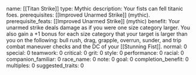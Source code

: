 name: [[Titan Strike]]
type: Mythic
description: Your fists can fell titanic foes.
prerequisites: [[Improved Unarmed Strike]] (mythic).
prerequisite_feats: [[Improved Unarmed Strike]] (mythic)
benefit: Your unarmed strike deals damage as if you were one size category larger. You also gain a +1 bonus for each size category that your target is larger than you on the following: bull rush, drag, grapple, overrun, sunder, and trip combat maneuver checks and the DC of your [[Stunning Fist]].
normal: 0
special: 0
teamwork: 0
critical: 0
grit: 0
style: 0
performance: 0
racial: 0
companion_familiar: 0
race_name: 0
note: 0
goal: 0
completion_benefit: 0
multiples: 0
suggested_traits: 0

